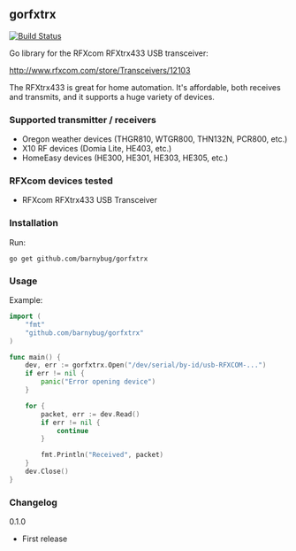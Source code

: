 ## gorfxtrx

[![Build Status](https://travis-ci.org/barnybug/gorfxtrx.svg?branch=master)](https://travis-ci.org/barnybug/gorfxtrx)

Go library for the RFXcom RFXtrx433 USB transceiver:

http://www.rfxcom.com/store/Transceivers/12103

The RFXtrx433 is great for home automation. It's affordable, both receives and transmits, and it supports a huge variety of devices.

### Supported transmitter / receivers
- Oregon weather devices (THGR810, WTGR800, THN132N, PCR800, etc.)
- X10 RF devices (Domia Lite, HE403, etc.)
- HomeEasy devices (HE300, HE301, HE303, HE305, etc.)

### RFXcom devices tested
- RFXcom RFXtrx433 USB Transceiver

### Installation
Run:

    go get github.com/barnybug/gorfxtrx

### Usage
Example:

```go
import (
    "fmt"
    "github.com/barnybug/gorfxtrx"
)

func main() {
    dev, err := gorfxtrx.Open("/dev/serial/by-id/usb-RFXCOM-...")
    if err != nil {
        panic("Error opening device")
    }

    for {
        packet, err := dev.Read()
        if err != nil {
            continue
        }

        fmt.Println("Received", packet)
    }
    dev.Close()
}
```

### Changelog
0.1.0

- First release
